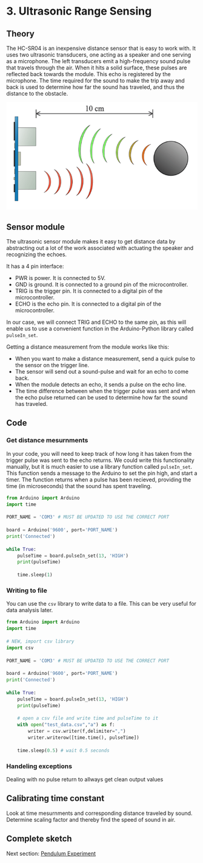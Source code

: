 # 3. Ultrasonic Range Sensing

## Theory
The HC-SR04 is an inexpensive distance sensor that is easy to work with. It uses two ultrasonic transducers, one acting as a speaker and one serving as a microphone. The left transducers emit a high-frequency sound pulse that travels through the air. When it hits a solid surface, these pulses are reflected back towards the module. This echo is registered by the microphone. The time required for the sound to make the trip away and back is used to determine how far the sound has traveled, and thus the distance to the obstacle.

![](Images/sensor_operation.png)

## Sensor module
The ultrasonic sensor module makes it easy to get distance data by abstracting out a lot of the work associated with actuating the speaker and recognizing the echoes.

It has a 4 pin interface:
- PWR is power. It is connected to 5V.
- GND is ground. It is connected to a ground pin of the microcontroller.
- TRIG is the trigger pin. It is connected to a digital pin of the microcontroller.
- ECHO is the echo pin. It is connected to a digital pin of the microcontroller.

In our case, we will connect TRIG and ECHO to the same pin, as this will enable us to use a convenient function in the Arduino-Python library called `pulseIn_set`.

Getting a distance measurement from the module works like this:
- When you want to make a distance measurement, send a quick pulse to the sensor on the trigger line.
- The sensor will send out a sound-pulse and wait for an echo to come back.
- When the module detects an echo, it sends a pulse on the echo line.
- The time difference between when the trigger pulse was sent and when the echo pulse returned can be used to determine how far the sound has traveled.


## Code
### Get distance mesurnments

In your code, you will need to keep track of how long it has taken from the trigger pulse was sent to the echo returns. We could write this functionality manually, but it is much easier to use a library function called `pulseIn_set`. This function sends a message to the Arduino to set the pin high, and start a timer. The function returns when a pulse has been recieved, providing the time (in microseconds) that the sound has spent traveling.



```python
from Arduino import Arduino
import time

PORT_NAME = 'COM3' # MUST BE UPDATED TO USE THE CORRECT PORT

board = Arduino('9600', port='PORT_NAME')
print('Connected')

while True:
    pulseTime = board.pulseIn_set(13, 'HIGH')
    print(pulseTime)

    time.sleep(1)
```

### Writing to file
You can use the `csv` library to write data to a file. This can be very useful for data analysis later.

```python
from Arduino import Arduino
import time

# NEW, import csv library
import csv

PORT_NAME = 'COM3' # MUST BE UPDATED TO USE THE CORRECT PORT

board = Arduino('9600', port='PORT_NAME')
print('Connected')

while True:
    pulseTime = board.pulseIn_set(13, 'HIGH')
    print(pulseTime)

    # open a csv file and write time and pulseTime to it
    with open("test_data.csv","a") as f:
        writer = csv.writer(f,delimiter=",")
        writer.writerow([time.time(), pulseTime])

    time.sleep(0.5) # wait 0.5 seconds
```

### Handeling exceptions
Dealing with no pulse return to allways get clean output values

## Calibrating time constant
Look at time mesurnments and corresponding distance traveled by sound. Determine scaling factor and thereby find the speed of sound in air.


## Complete sketch



Next section: [Pendulum Experiment](/4.%20Pendulum%20Experiment/)
